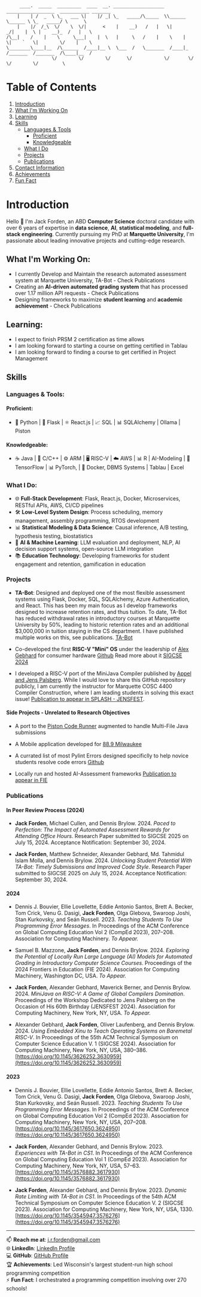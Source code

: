          ____.  _____  _________  ____  __. ___________________ __________________  ___________ _______   
        |    | /  _  \ \_   ___ \|    |/ _| \_   _____/\_____  \\______   \______ \ \_   _____/ \      \  
        |    |/  /_\  \/    \  \/|      <    |    __)   /   |   \|       _/|    |  \ |    __)_  /   |   \ 
    /\__|    /    |    \     \___|    |  \   |     \   /    |    \    |   \|    `   \|        \/    |    \
    \________\____|__  /\______  /____|__ \  \___  /   \_______  /____|_  /_______  /_______  /\____|__  /
                     \/        \/        \/      \/            \/       \/        \/        \/         \


# Table of Contents

1. [Introduction](#introduction)
2. [What I'm Working On](#what-im-working-on)
3. [Learning](#learning)
4. [Skills](#skills)
   - [Languages & Tools](#languages--tools)
     - [Proficient](#proficient)
     - [Knowledgeable](#knowledgeable)
   - [What I Do](#what-i-do)
   - [Projects](#projects)
   - [Publications](#publications)
5. [Contact Information](#reach-me-at)
6. [Achievements](#achievements)
7. [Fun Fact](#fun-fact)



# Introduction 


Hello 👋
I'm Jack Forden, an ABD **Computer Science** doctoral candidate with over 6 years of expertise in **data science**, **AI**, **statistical modeling**, and **full-stack engineering**. Currently pursuing my PhD at **Marquette University**, I'm passionate about leading innovative projects and cutting-edge research.

## What I'm Working On:
- I currently Develop and Maintain the research automated assessment system at Marquette University, TA-Bot - Check Publications
- Creating an **AI-driven automated grading system** that has processed over 1.17 million API requests  - Check Publications
- Designing frameworks to maximize **student learning** and **academic achievement** - Check Publications

## Learning:  
  - I expect to finish PRSM 2 certification as time allows
  - I am looking forward to starting a course on getting certified in Tablau
  - I am looking forward to finding a course to get certified in Project Management
    

## Skills

### Languages & Tools:

#### Proficient:
- 🐍 Python | 🔗 Flask | ⚛️ React.js | 📈 SQL | 📊 SQLAlchemy | Ollama | Piston

#### Knowledgeable:
- ☕ Java | 🔧 C/C++ | ⚙️ ARM | 🖥️ RISC-V | ☁️ AWS | 📊 R | AI-Modeling | 🔧 TensorFlow | 📊 PyTorch, |  🐳 Docker, DBMS Systems | Tablau | Excel


### What I Do:
- 🌐 **Full-Stack Development**: Flask, React.js, Docker, Microservices, RESTful APIs, AWS, CI/CD pipelines  
- 🛠️ **Low-Level System Design**: Process scheduling, memory management, assembly programming, RTOS development  
- 📊 **Statistical Modeling & Data Science**: Causal inference, A/B testing, hypothesis testing, biostatistics  
- 🤖 **AI & Machine Learning**: LLM evaluation and deployment, NLP, AI decision support systems, open-source LLM integration  
- 📚 **Education Technology**: Developing frameworks for student engagement and retention, gamification in education

### Projects

- **TA-Bot**: Designed and deployed one of the most flexible assessment systems using Flask, Docker, SQL, SQLAlchemy, Azure Authentication, and React. This has been my main focus as I develop frameworks designed to increase retention rates, and thus tuition. To date, TA-Bot has reduced withdrawal rates in introductory courses at Marquette University by 50%, leading to historic retention rates and an additional $3,000,000 in tuition staying in the CS department. I have published multiple works on this, see publications.  [TA-Bot](https://github.com/JForden/AutoTA)

- Co-developed the first **RISC-V "Mini" OS** under the leadership of [Alex Gebhard](https://github.com/a1g3) for consumer hardware [Github](https://github.com/JForden/riscv-xinu) Read more about it [SIGCSE 2024](https://dl.acm.org/doi/10.1145/3626252.3630959)
- I developed a RISC-V port of the MiniJava Compiler published by [Appel and Jens Palsberg](https://www.amazon.com/Modern-Compiler-Implementation-Andrew-Appel/dp/052182060X/ref=pd_lpo_sccl_3/142-7048636-9321833?pd_rd_w=btdr6&content-id=amzn1.sym.4c8c52db-06f8-4e42-8e56-912796f2ea6c&pf_rd_p=4c8c52db-06f8-4e42-8e56-912796f2ea6c&pf_rd_r=P2W5KH3DBENNKM59H8G5&pd_rd_wg=0vDv7&pd_rd_r=a85c40af-acbb-4e51-82a0-2c36220da8c7&pd_rd_i=052182060X&psc=1). While I would love to share this GitHub repository publicly, I am currently the instructor for Marquette COSC 4400 Compiler Construction, where I am leading students in solving this exact issue! [Publication to appear in SPLASH - JENSFEST](https://2024.splashcon.org/home/jensfest-2024).

#### Side Projects - Unrelated to Research Objectives

- A port to the [Piston Code Runner](https://github.com/JForden/piston) augmented to handle Multi-File Java submissions
- A Mobile application developed for [88.9 Milwaukee](https://github.com/JForden/Multi_Media)
- A currated list of most Pylint Errors designed specificlly to help novice students resolve code errors [Github](https://github.com/JForden/pylint-errors)




- Locally run and hosted AI-Assessment frameworks [ Publication to appear in FIE](https://2024.fie-conference.org/)

### Publications

#### In Peer Review Process (2024)

- **Jack Forden**, Michael Cullen, and Dennis Brylow. 2024. *Paced to Perfection: The Impact of Automated Assessment Rewards for Attending Office Hours*. Research Paper submitted to SIGCSE 2025 on July 15, 2024. Acceptance Notification: September 30, 2024.

- **Jack Forden**, Matthew Schneider, Alexander Gebhard, Md. Tahmidul Islam Molla, and Dennis Brylow. 2024. *Unlocking Student Potential With TA-Bot: Timely Submissions and Improved Code Style*. Research Paper submitted to SIGCSE 2025 on July 15, 2024. Acceptance Notification: September 30, 2024.

#### 2024

- Dennis J. Bouvier, Ellie Lovellette, Eddie Antonio Santos, Brett A. Becker, Tom Crick, Venu G. Dasigi, **Jack Forden**, Olga Glebova, Swaroop Joshi, Stan Kurkovsky, and Seán Russell. 2023. *Teaching Students To Use Programming Error Messages*. In Proceedings of the ACM Conference on Global Computing Education Vol 2 (CompEd 2023), 207–208. Association for Computing Machinery. *To Appear.*

- Samuel B. Mazzone, **Jack Forden**, and Dennis Brylow. 2024. *Exploring the Potential of Locally Run Large Language (AI) Models for Automated Grading in Introductory Computer Science Courses*. Proceedings of the 2024 Frontiers in Education (FIE 2024). Association for Computing Machinery, Washington DC, USA. *To Appear.*

- **Jack Forden**, Alexander Gebhard, Maverick Berner, and Dennis Brylow. 2024. *MiniJava on RISC-V: A Game of Global Compilers Domination*. Proceedings of the Workshop Dedicated to Jens Palsberg on the Occasion of His 60th Birthday (JENSFEST 2024). Association for Computing Machinery, New York, NY, USA. *To Appear.*

- Alexander Gebhard, **Jack Forden**, Oliver Laufenberg, and Dennis Brylow. 2024. *Using Embedded Xinu to Teach Operating Systems on Baremetal RISC-V*. In Proceedings of the 55th ACM Technical Symposium on Computer Science Education V. 1 (SIGCSE 2024). Association for Computing Machinery, New York, NY, USA, 380–386. [https://doi.org/10.1145/3626252.3630959](https://doi.org/10.1145/3626252.3630959)

#### 2023

- Dennis J. Bouvier, Ellie Lovellette, Eddie Antonio Santos, Brett A. Becker, Tom Crick, Venu G. Dasigi, **Jack Forden**, Olga Glebova, Swaroop Joshi, Stan Kurkovsky, and Seán Russell. 2023. *Teaching Students To Use Programming Error Messages*. In Proceedings of the ACM Conference on Global Computing Education Vol 2 (CompEd 2023). Association for Computing Machinery, New York, NY, USA, 207–208. [https://doi.org/10.1145/3617650.3624950](https://doi.org/10.1145/3617650.3624950)

- **Jack Forden**, Alexander Gebhard, and Dennis Brylow. 2023. *Experiences with TA-Bot in CS1*. In Proceedings of the ACM Conference on Global Computing Education Vol 1 (CompEd 2023). Association for Computing Machinery, New York, NY, USA, 57–63. [https://doi.org/10.1145/3576882.3617930](https://doi.org/10.1145/3576882.3617930)

- **Jack Forden**, Alexander Gebhard, and Dennis Brylow. 2023. *Dynamic Rate Limiting with TA-Bot in CS1*. In Proceedings of the 54th ACM Technical Symposium on Computer Science Education V. 2 (SIGCSE 2023). Association for Computing Machinery, New York, NY, USA, 1330. [https://doi.org/10.1145/3545947.3576276](https://doi.org/10.1145/3545947.3576276)




---

📫 **Reach me at**: j.r.forden@gmail.com  
🌐 **LinkedIn**: [LinkedIn Profile](https://www.linkedin.com/in/jack-forden-a1a45920b)  
💻 **GitHub**: [GitHub Profile](https://github.com/JForden)  
🏆 **Achievements**: Led Wisconsin's largest student-run high school programming competition  
⚡ **Fun Fact**: I orchestrated a programming competition involving over 270 schools!
